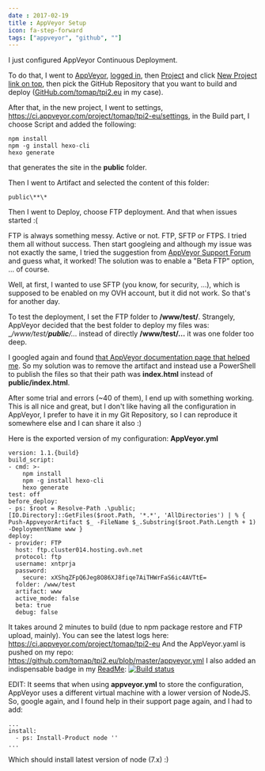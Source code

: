 ```yaml
---
date : 2017-02-19
title : AppVeyor Setup
icon: fa-step-forward
tags: ["appveyor", "github", ""]
---
```

I just configured AppVeyor Continuous Deployment.

To do that, I went to [AppVeyor](https://www.appveyor.com/), [logged in](https://ci.appveyor.com/projects), then [Project](https://ci.appveyor.com/projects) and click [New Project link on top](https://ci.appveyor.com/projects/new), then pick the GitHub Repository that you want to build and deploy ([GitHub.com/tomap/tpi2.eu](https://github.com/tomap/tpi2.eu) in my case).

After that, in the new project, I went to settings, https://ci.appveyor.com/project/tomap/tpi2-eu/settings, in the Build part, I choose Script and added the following:
```
npm install
npm -g install hexo-cli
hexo generate
```
that generates the site in the **public** folder.

Then I went to Artifact and selected the content of this folder:
```
public\**\*
```

Then I went to Deploy, choose FTP deployment. And that when issues started :(

FTP is always something messy. Active or not. FTP, SFTP or FTPS. I tried them all without success. Then start googleing and although my issue was not exactly the same, I tried the suggestion from [AppVeyor Support Forum](http://help.appveyor.com/discussions/problems/3236-cant-deploy-via-ftp-because-of-error-message-450) and guess what, it worked! The solution was to enable a "Beta FTP" option, ... of course. 

Well, at first, I wanted to use SFTP (you know, for security, ...), which is supposed to be enabled on my OVH account, but it did not work. So that's for another day.

To test the deployment, I set the FTP folder to __/www/test/__. Strangely, AppVeyor decided that the best folder to deploy my files was: __/www/test/**public**/..._ instead of directly __/www/test/...__ it was one folder too deep.

I googled again and found [that AppVeyor documentation page that helped me](https://www.appveyor.com/docs/packaging-artifacts/#pushing-artifacts-from-scripts). So my solution was to remove the artifact and instead use a PowerShell to publish the files so that their path was __index.html__ instead of __public/index.html__.

After some trial and errors (~40 of them), I end up with something working. This is all nice and great, but I don't like having all the configuration in AppVeyor, I prefer to have it in my Git Repository, so I can reproduce it somewhere else and I can share it also :)

Here is the exported version of my configuration: **AppVeyor.yml**
```
version: 1.1.{build}
build_script:
- cmd: >-
    npm install
    npm -g install hexo-cli
    hexo generate
test: off
before_deploy:
- ps: $root = Resolve-Path .\public; [IO.Directory]::GetFiles($root.Path, '*.*', 'AllDirectories') | % { Push-AppveyorArtifact $_ -FileName $_.Substring($root.Path.Length + 1) -DeploymentName www }
deploy:
- provider: FTP
  host: ftp.cluster014.hosting.ovh.net
  protocol: ftp
  username: xntprja
  password:
    secure: xXShqZFpQ6Jeg8O86XJ8fiqe7AiTHWrFaS6ic4AVTtE=
  folder: /www/test
  artifact: www
  active_mode: false
  beta: true
  debug: false
```
It takes around 2 minutes to build (due to npm package restore and FTP upload, mainly).
You can see the latest logs here: https://ci.appveyor.com/project/tomap/tpi2-eu
And the AppVeyor.yaml is pushed on my repo: https://github.com/tomap/tpi2.eu/blob/master/appveyor.yml
I also added an indispensable badge in my [ReadMe](https://github.com/tomap/tpi2.eu/blob/master/Readme.md): [![Build status](https://ci.appveyor.com/api/projects/status/25vmdbr9me0qvirw?svg=true)](https://ci.appveyor.com/project/tomap/tpi2-eu)

EDIT: 
It seems that when using **appveyor.yml** to store the configuration, AppVeyor uses a different virtual machine with a lower version of NodeJS. So, google again, and I found help in their support page again, and I had to add:
```
...
install:
  - ps: Install-Product node ''
...
```

Which should install latest version of node (7.x) :)
